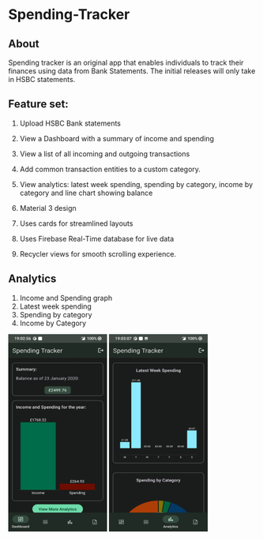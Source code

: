 # Spending-Tracker

## About

Spending tracker is an original app that enables individuals to track their finances using data from Bank Statements. The initial releases will only take in HSBC statements.

## Feature set:

1. Upload HSBC Bank statements
2. View a Dashboard with a summary of income and spending
3. View a list of all incoming and outgoing transactions
4. Add common transaction entities to a custom category.
5. View analytics: latest week spending, spending by category, income by category and line chart showing balance


1. Material 3 design
2. Uses cards for streamlined layouts
3. Uses Firebase Real-Time database for live data
4. Recycler views for smooth scrolling experience.


## Analytics
1. Income and Spending graph
2. Latest week spending
3. Spending by category
4. Income by Category

<p float="left">
  <img src="/assets/images/Screenshot_20230222-190256.jpg" width="200" height="400" />
  
  <img src="/assets/images/Screenshot_20230222-190307.jpg" width="200" height="400" />
</p>


